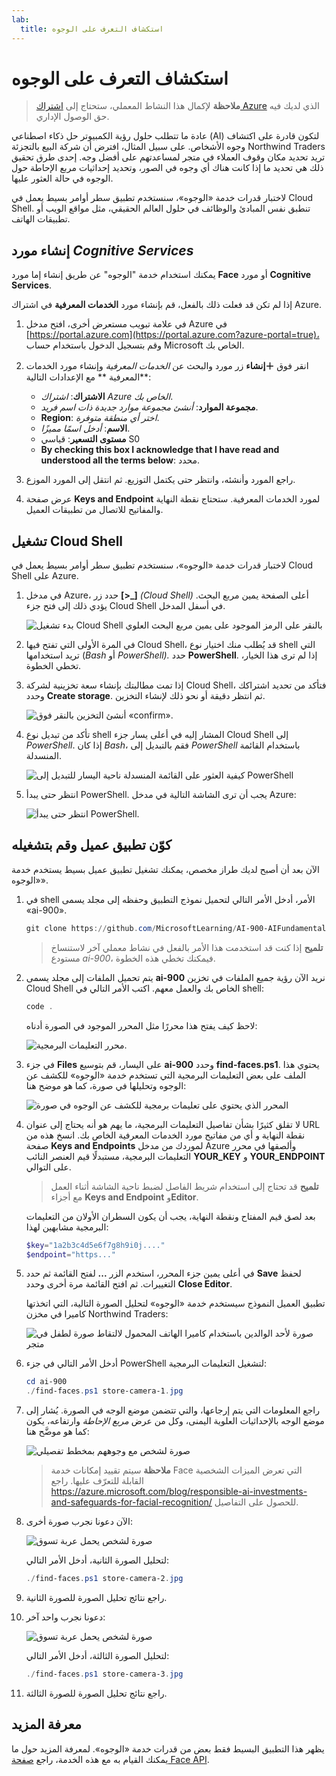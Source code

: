 ```yaml
---
lab:
  title: استكشاف التعرف على الوجوه
---
```


# <a name="explore-face-recognition"></a>استكشاف التعرف على الوجوه

> **ملاحظة** لإكمال هذا النشاط المعملي، ستحتاج إلى [اشتراك Azure](https://azure.microsoft.com/free?azure-portal=true) الذي لديك فيه حق الوصول الإداري.

عادة ما تتطلب حلول رؤية الكمبيوتر حل ذكاء اصطناعي (AI) لتكون قادرة على اكتشاف وجوه الأشخاص. على سبيل المثال، افترض أن شركة البيع بالتجزئة Northwind Traders تريد تحديد مكان وقوف العملاء في متجر لمساعدتهم على أفضل وجه. إحدى طرق تحقيق ذلك هي تحديد ما إذا كانت هناك أي وجوه في الصور، وتحديد إحداثيات مربع الإحاطة حول الوجوه في حالة العثور عليها.

لاختبار قدرات خدمة «الوجوه»، سنستخدم تطبيق سطر أوامر بسيط يعمل في Cloud Shell. تنطبق نفس المبادئ والوظائف في حلول العالم الحقيقي، مثل مواقع الويب أو تطبيقات الهاتف.

## <a name="create-a-cognitive-services-resource"></a>إنشاء مورد *Cognitive Services*

يمكنك استخدام خدمة "الوجوه" عن طريق إنشاء إما مورد **Face** أو مورد **Cognitive Services**.

إذا لم تكن قد فعلت ذلك بالفعل، قم بإنشاء مورد **الخدمات المعرفية** في اشتراك Azure.

1. في علامة تبويب مستعرض أخرى، افتح مدخل Azure في [https://portal.azure.com](https://portal.azure.com?azure-portal=true)، وقم بتسجيل الدخول باستخدام حساب Microsoft الخاص بك.

1. انقر فوق **&#65291;إنشاء** زر مورد والبحث عن *الخدمات المعرفية* وإنشاء مورد الخدمات **المعرفية ** مع الإعدادات التالية:
    - **الاشتراك**: *اشتراك Azure الخاص بك*.
    - **مجموعة الموارد**: *أنشئ مجموعة موارد جديدة ذات اسم فريد*.
    - **Region**: *اختر أي منطقة متوفرة*.
    - **الاسم**: *أدخل اسمًا مميزًا*.
    - **مستوى التسعير**: قياسي S0
    - **By checking this box I acknowledge that I have read and understood all the terms below**: محدد.

1. راجع المورد وأنشئه، وانتظر حتى يكتمل التوزيع. ثم انتقل إلى المورد الموزع.

1. عرض صفحة **Keys and Endpoint** لمورد الخدمات المعرفية. ستحتاج نقطة النهاية والمفاتيح للاتصال من تطبيقات العميل.

## <a name="run-cloud-shell"></a>تشغيل Cloud Shell

لاختبار قدرات خدمة «الوجوه»، سنستخدم تطبيق سطر أوامر بسيط يعمل في Cloud Shell على Azure. 

1. في مدخل Azure، حدد زر **[>_]** *(Cloud Shell)* أعلى الصفحة يمين مربع البحث. يؤدي ذلك إلى فتح جزء Cloud Shell في أسفل المدخل. 

    ![بدء تشغيل Cloud Shell بالنقر على الرمز الموجود على يمين مربع البحث العلوي](media/create-face-solutions/powershell-portal-guide-1.png)

1. في المرة الأولى التي تفتح فيها Cloud Shell، قد يُطلب منك اختيار نوع shell التي تريد استخدامها (*Bash* أو *PowerShell).* حدد **PowerShell**. إذا لم ترى هذا الخيار، تخطي الخطوة.  

1. إذا تمت مطالبتك بإنشاء سعة تخزينية لشركة Cloud Shell، فتأكد من تحديد اشتراكك وحدد **Create storage**. ثم انتظر دقيقة أو نحو ذلك لإنشاء التخزين.

    ![أنشئ التخزين بالنقر فوق «confirm».](media/create-face-solutions/powershell-portal-guide-2.png)       

1. تأكد من تبديل نوع shell المشار إليه في أعلى يسار جزء Cloud Shell إلى *PowerShell*. إذا كان *Bash*، فقم بالتبديل إلى *PowerShell* باستخدام القائمة المنسدلة.

    ![كيفية العثور على القائمة المنسدلة ناحية اليسار للتبديل إلى PowerShell](media/create-face-solutions/powershell-portal-guide-3.png) 

1. انتظر حتى يبدأ PowerShell. يجب أن ترى الشاشة التالية في مدخل Azure:  

    ![انتظر حتى يبدأ PowerShell.](media/create-face-solutions/powershell-prompt.png)

## <a name="configure-and-run-a-client-application"></a>كوّن تطبيق عميل وقم بتشغيله

الآن بعد أن أصبح لديك طراز مخصص، يمكنك تشغيل تطبيق عميل بسيط يستخدم خدمة «الوجوه».

1. في shell الأمر، أدخل الأمر التالي لتحميل نموذج التطبيق وحفظه إلى مجلد يسمى «ai-900».

    ```PowerShell
    git clone https://github.com/MicrosoftLearning/AI-900-AIFundamentals ai-900
    ```

    > **تلميح** إذا كنت قد استخدمت هذا الأمر بالفعل في نشاط معملي آخر لاستنساخ مستودع *ai-900*، فيمكنك تخطي هذه الخطوة.

1. يتم تحميل الملفات إلى مجلد يسمى **ai-900** نريد الآن رؤية جميع الملفات في تخزين Cloud Shell الخاص بك والعمل معهم. اكتب الأمر التالي في shell:

     ```PowerShell
    code .
    ```

    لاحظ كيف يفتح هذا محررًا مثل المحرر الموجود في الصورة أدناه: 

    ![محرر التعليمات البرمجية.](media/create-face-solutions/powershell-portal-guide-4.png) 

1. في جزء **Files** على اليسار، قم بتوسيع **ai-900** وحدد **find-faces.ps1**. يحتوي هذا الملف على بعض التعليمات البرمجية التي تستخدم خدمة «الوجوه» للكشف عن الوجوه وتحليلها في صورة، كما هو موضح هنا:

    ![المحرر الذي يحتوي على تعليمات برمجية للكشف عن الوجوه في صورة](media/create-face-solutions/find-faces-code.png)

1. لا تقلق كثيرًا بشأن تفاصيل التعليمات البرمجية، ما يهم هو أنه يحتاج إلى عنوان URL نقطة النهاية و أي من مفاتيح مورد الخدمات المعرفية الخاص بك. انسخ هذه من صفحة **Keys and Endpoints** لموردك من مدخل Azure وألصقها في محرر التعليمات البرمجية، مستبدلًا قيم العنصر النائب **YOUR_KEY** و **YOUR_ENDPOINT** على التوالي.

    > **تلميح** قد تحتاج إلى استخدام شريط الفاصل لضبط ناحية الشاشة أثناء العمل مع أجزاء **Keys and Endpoint** و**Editor**.

    بعد لصق قيم المفتاح ونقطة النهاية، يجب أن يكون السطران الأولان من التعليمات البرمجية مشابهين لهذا:

    ```PowerShell
    $key="1a2b3c4d5e6f7g8h9i0j...."    
    $endpoint="https..."
    ```

1. في أعلى يمين جزء المحرر، استخدم الزر **...** لفتح القائمة ثم حدد **Save** لحفظ التغييرات. ثم افتح القائمة مرة أخرى وحدد **Close Editor**.

    تطبيق العميل النموذج سيستخدم خدمة «الوجوه» لتحليل الصورة التالية، التي اتخذتها كاميرا في مخزن Northwind Traders:

    ![صورة لأحد الوالدين باستخدام كاميرا الهاتف المحمول لالتقاط صورة لطفل في متجر](media/create-face-solutions/store-camera-1.jpg)

1. أدخل الأمر التالي في جزء PowerShell لتشغيل التعليمات البرمجية:

    ```PowerShell
    cd ai-900
    ./find-faces.ps1 store-camera-1.jpg
    ```

1. راجع المعلومات التي يتم إرجاعها، والتي تتضمن موضع الوجه في الصورة. يُشار إلى موضع الوجه بالإحداثيات العلوية اليمنى، وكل من عرض *مربع الإحاطة* وارتفاعه، يكون كما هو موضَّح هنا:

    ![صورة لشخص مع وجوههم بمخطط تفصيلي](media/create-face-solutions/store-camera-1-face.jpg)

    >**ملاحظة** سيتم تقييد إمكانات خدمة Face التي تعرض الميزات الشخصية القابلة للتعرّف عليها. راجع https://azure.microsoft.com/blog/responsible-ai-investments-and-safeguards-for-facial-recognition/ للحصول على التفاصيل.

1. الآن دعونا نجرب صورة أخرى:

    ![صورة لشخص يحمل عربة تسوق](media/create-face-solutions/store-camera-2.jpg)

    لتحليل الصورة الثانية، أدخل الأمر التالي:

    ```PowerShell
    ./find-faces.ps1 store-camera-2.jpg
    ```

1. راجع نتائج تحليل الصورة للصورة الثانية.

1. دعونا نجرب واحد آخر:

    ![صورة لشخص يحمل عربة تسوق](media/create-face-solutions/store-camera-3.jpg)

    لتحليل الصورة الثالثة، أدخل الأمر التالي:

    ```PowerShell
    ./find-faces.ps1 store-camera-3.jpg
    ```

1. راجع نتائج تحليل الصورة للصورة الثالثة.

## <a name="learn-more"></a>معرفة المزيد

يظهر هذا التطبيق البسيط فقط بعض من قدرات خدمة «الوجوه». لمعرفة المزيد حول ما يمكنك القيام به مع هذه الخدمة، راجع [صفحة Face API](https://azure.microsoft.com/services/cognitive-services/face/).
